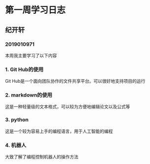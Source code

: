 # 第一周学习日志

## 纪开轩
### 2019010971
本周我主要学习了以下内容
### 1. Git Hub的使用
Git Hub是一个面向团队协作的文件共享平台。可以很好地支持项目的运行
### 2. markdown的使用
这是一种轻量级的文本格式，可以较为方便地编辑论文以及公式等
### 3. python
这是一个较为容易上手的编程语言，用于人工智能的编程
### 4. 机器人
大致了解了编程控制机器人的操作方法
